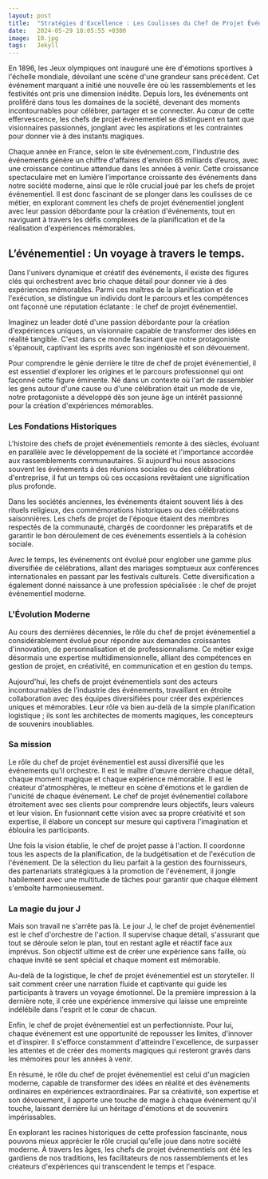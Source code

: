 ```yaml
---
layout: post
title:  "Stratégies d'Excellence : Les Coulisses du Chef de Projet Événementiel"
date:   2024-05-29 18:05:55 +0300
image:  10.jpg
tags:   Jekyll
---
```

En 1896, les Jeux olympiques ont inauguré une ère d'émotions sportives à l'échelle mondiale, dévoilant une scène d'une grandeur sans précédent. Cet événement marquant a initié une nouvelle ère où les rassemblements et les festivités ont pris une dimension inédite. Depuis lors, les événements ont proliféré dans tous les domaines de la société, devenant des moments incontournables pour célébrer, partager et se connecter. Au cœur de cette effervescence, les chefs de projet événementiel se distinguent en tant que visionnaires passionnés, jonglant avec les aspirations et les contraintes pour donner vie à des instants magiques.

Chaque année en France, selon le site événement.com, l'industrie des événements génère un chiffre d'affaires d'environ 65 milliards d’euros, avec une croissance continue attendue dans les années à venir. Cette croissance spectaculaire met en lumière l'importance croissante des événements dans notre société moderne, ainsi que le rôle crucial joué par les chefs de projet événementiel. Il est donc fascinant de se plonger dans les coulisses de ce métier, en explorant comment les chefs de projet événementiel jonglent avec leur passion débordante pour la création d'événements, tout en naviguant à travers les défis complexes de la planification et de la réalisation d'expériences mémorables. 


## L’événementiel : Un voyage à travers le temps.

Dans l'univers dynamique et créatif des événements, il existe des figures clés qui orchestrent avec brio chaque détail pour donner vie à des expériences mémorables. Parmi ces maîtres de la planification et de l'exécution, se distingue un individu dont le parcours et les compétences ont façonné une réputation éclatante : le chef de projet événementiel.

Imaginez un leader doté d'une passion débordante pour la création d'expériences uniques, un visionnaire capable de transformer des idées en réalité tangible. C'est dans ce monde fascinant que notre protagoniste s'épanouit, captivant les esprits avec son ingéniosité et son dévouement.

Pour comprendre le génie derrière le titre de chef de projet événementiel, il est essentiel d'explorer les origines et le parcours professionnel qui ont façonné cette figure éminente. Né dans un contexte où l'art de rassembler les gens autour d'une cause ou d'une célébration était un mode de vie, notre protagoniste a développé dès son jeune âge un intérêt passionné pour la création d'expériences mémorables.

### Les Fondations Historiques 

L'histoire des chefs de projet événementiels remonte à des siècles, évoluant en parallèle avec le développement de la société et l'importance accordée aux rassemblements communautaires. Si aujourd'hui nous associons souvent les événements à des réunions sociales ou des célébrations d'entreprise, il fut un temps où ces occasions revêtaient une signification plus profonde.

Dans les sociétés anciennes, les événements étaient souvent liés à des rituels religieux, des commémorations historiques ou des célébrations saisonnières. Les chefs de projet de l'époque étaient des membres respectés de la communauté, chargés de coordonner les préparatifs et de garantir le bon déroulement de ces événements essentiels à la cohésion sociale.

Avec le temps, les événements ont évolué pour englober une gamme plus diversifiée de célébrations, allant des mariages somptueux aux conférences internationales en passant par les festivals culturels. Cette diversification a également donné naissance à une profession spécialisée : le chef de projet événementiel moderne.

### L'Évolution Moderne 

Au cours des dernières décennies, le rôle du chef de projet événementiel a considérablement évolué pour répondre aux demandes croissantes d'innovation, de personnalisation et de professionnalisme. Ce métier exige désormais une expertise multidimensionnelle, alliant des compétences en gestion de projet, en créativité, en communication et en gestion du temps.

Aujourd'hui, les chefs de projet événementiels sont des acteurs incontournables de l'industrie des événements, travaillant en étroite collaboration avec des équipes diversifiées pour créer des expériences uniques et mémorables. Leur rôle va bien au-delà de la simple planification logistique ; ils sont les architectes de moments magiques, les concepteurs de souvenirs inoubliables.

### Sa mission 

Le rôle du chef de projet événementiel est aussi diversifié que les événements qu'il orchestre. Il est le maître d'œuvre derrière chaque détail, chaque moment magique et chaque expérience mémorable. Il est le créateur d'atmosphères, le metteur en scène d'émotions et le gardien de l'unicité de chaque événement.
Le chef de projet événementiel collabore étroitement avec ses clients pour comprendre leurs objectifs, leurs valeurs et leur vision. En fusionnant cette vision avec sa propre créativité et son expertise, il élabore un concept sur mesure qui captivera l'imagination et éblouira les participants.

Une fois la vision établie, le chef de projet passe à l'action. Il coordonne tous les aspects de la planification, de la budgétisation et de l'exécution de l'événement. De la sélection du lieu parfait à la gestion des fournisseurs, des partenariats stratégiques à la promotion de l'événement, il jongle habilement avec une multitude de tâches pour garantir que chaque élément s'emboîte harmonieusement.

### La magie du jour J

Mais son travail ne s'arrête pas là. Le jour J, le chef de projet événementiel est le chef d'orchestre de l'action. Il supervise chaque détail, s'assurant que tout se déroule selon le plan, tout en restant agile et réactif face aux imprévus. Son objectif ultime est de créer une expérience sans faille, où chaque invité se sent spécial et chaque moment est mémorable.

Au-delà de la logistique, le chef de projet événementiel est un storyteller. Il sait comment créer une narration fluide et captivante qui guide les participants à travers un voyage émotionnel. De la première impression à la dernière note, il crée une expérience immersive qui laisse une empreinte indélébile dans l'esprit et le cœur de chacun.

Enfin, le chef de projet événementiel est un perfectionniste. Pour lui, chaque événement est une opportunité de repousser les limites, d'innover et d'inspirer. Il s'efforce constamment d'atteindre l'excellence, de surpasser les attentes et de créer des moments magiques qui resteront gravés dans les mémoires pour les années à venir.

En résumé, le rôle du chef de projet événementiel est celui d'un magicien moderne, capable de transformer des idées en réalité et des événements ordinaires en expériences extraordinaires. Par sa créativité, son expertise et son dévouement, il apporte une touche de magie à chaque événement qu'il touche, laissant derrière lui un héritage d'émotions et de souvenirs impérissables.

En explorant les racines historiques de cette profession fascinante, nous pouvons mieux apprécier le rôle crucial qu'elle joue dans notre société moderne. À travers les âges, les chefs de projet événementiels ont été les gardiens de nos traditions, les facilitateurs de nos rassemblements et les créateurs d'expériences qui transcendent le temps et l'espace.